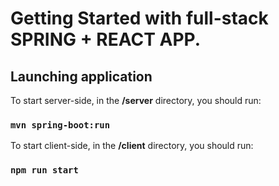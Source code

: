 # Getting Started with full-stack SPRING + REACT APP.

## Launching application

To start server-side, in the **/server** directory, you should run:

### `mvn spring-boot:run`

To start client-side, in the **/client** directory, you should run:

### `npm run start`
